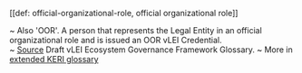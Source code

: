 [[def: official-organizational-role, official organizational role]]

~ Also 'OOR'. A person that represents the Legal Entity in an official organizational role and is issued an OOR vLEI Credential.  
~ [Source](https://www.gleif.org/vlei/introducing-the-vlei-ecosystem-governance-framework/2022-02-07_verifiable-lei-vlei-ecosystem-governance-framework-glossary-draft-publication_v0.9-draft.pdf) Draft vLEI Ecosystem Governance Framework Glossary.
~ More in <a href="https://weboftrust.github.io/WOT-terms/docs/glossary/official-organizational-role">extended KERI glossary</a>
